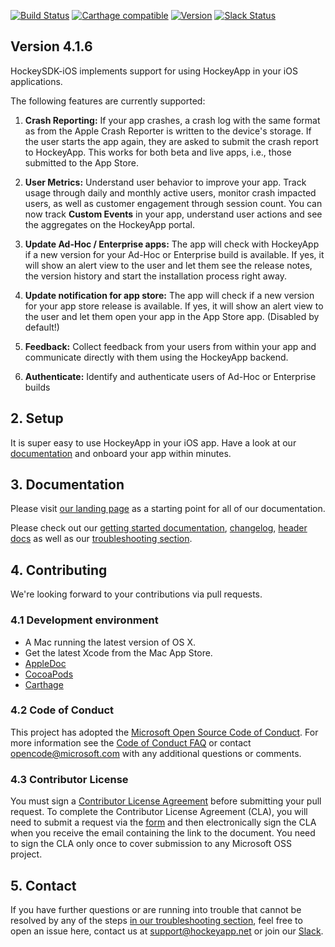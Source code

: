 [![Build Status](https://travis-ci.org/bitstadium/HockeySDK-iOS.svg?branch=master)](https://travis-ci.org/bitstadium/HockeySDK-iOS)
[![Carthage compatible](https://img.shields.io/badge/Carthage-compatible-4BC51D.svg?style=flat)](https://github.com/Carthage/Carthage)
[![Version](http://cocoapod-badges.herokuapp.com/v/HockeySDK/badge.png)](http://cocoadocs.org/docsets/HockeySDK)
[![Slack Status](https://slack.hockeyapp.net/badge.svg)](https://slack.hockeyapp.net)

## Version 4.1.6

HockeySDK-iOS implements support for using HockeyApp in your iOS applications.

The following features are currently supported:

1. **Crash Reporting:** If your app crashes, a crash log with the same format as from the Apple Crash Reporter is written to the device's storage. If the user starts the app again, they are asked to submit the crash report to HockeyApp. This works for both beta and live apps, i.e., those submitted to the App Store.

2. **User Metrics:** Understand user behavior to improve your app. Track usage through daily and monthly active users, monitor crash impacted users, as well as customer engagement through session count. You can now track **Custom Events** in your app, understand user actions and see the aggregates on the HockeyApp portal.

3. **Update Ad-Hoc / Enterprise apps:** The app will check with HockeyApp if a new version for your Ad-Hoc or Enterprise build is available. If yes, it will show an alert view to the user and let them see the release notes, the version history and start the installation process right away. 

4. **Update notification for app store:** The app will check if a new version for your app store release is available. If yes, it will show an alert view to the user and let them open your app in the App Store app. (Disabled by default!)

5. **Feedback:** Collect feedback from your users from within your app and communicate directly with them using the HockeyApp backend.

6. **Authenticate:** Identify and authenticate users of Ad-Hoc or Enterprise builds

## 2. Setup

It is super easy to use HockeyApp in your iOS app. Have a look at our [documentation](https://www.hockeyapp.net/help/sdk/ios/4.1.6/docs/docs/Guide-Installation-Setup.html) and onboard your app within minutes.

## 3. Documentation

Please visit [our landing page](https://www.hockeyapp.net/help/sdk/ios/4.1.6/index.html) as a starting point for all of our documentation.

Please check out our [getting started documentation](https://www.hockeyapp.net/help/sdk/ios/4.1.6/docs/docs/Guide-Installation-Setup.html), [changelog](http://www.hockeyapp.net/help/sdk/ios/4.1.6/docs/docs/Changelog.html), [header docs](https://www.hockeyapp.net/help/sdk/ios/4.1.6/index.html) as well as our [troubleshooting section](https://www.hockeyapp.net/help/sdk/ios/4.1.6/docs/docs/Guide-Installation-Setup.html#troubleshooting).

## 4. Contributing

We're looking forward to your contributions via pull requests.

### 4.1 Development environment

* A Mac running the latest version of OS X.
* Get the latest Xcode from the Mac App Store.
* [AppleDoc](https://github.com/tomaz/appledoc) 
* [CocoaPods](https://cocoapods.org/)
* [Carthage](https://github.com/Carthage/Carthage)

### 4.2 Code of Conduct

This project has adopted the [Microsoft Open Source Code of Conduct](https://opensource.microsoft.com/codeofconduct/). For more information see the [Code of Conduct FAQ](https://opensource.microsoft.com/codeofconduct/faq/) or contact [opencode@microsoft.com](mailto:opencode@microsoft.com) with any additional questions or comments.

### 4.3 Contributor License

You must sign a [Contributor License Agreement](https://cla.microsoft.com/) before submitting your pull request. To complete the Contributor License Agreement (CLA), you will need to submit a request via the [form](https://cla.microsoft.com/) and then electronically sign the CLA when you receive the email containing the link to the document. You need to sign the CLA only once to cover submission to any Microsoft OSS project. 

## 5. Contact

If you have further questions or are running into trouble that cannot be resolved by any of the steps [in our troubleshooting section](https://www.hockeyapp.net/help/sdk/ios/4.1.6/docs/docs/Guide-Installation-Setup.html#troubleshooting), feel free to open an issue here, contact us at [support@hockeyapp.net](mailto:support@hockeyapp.net) or join our [Slack](https://slack.hockeyapp.net).
